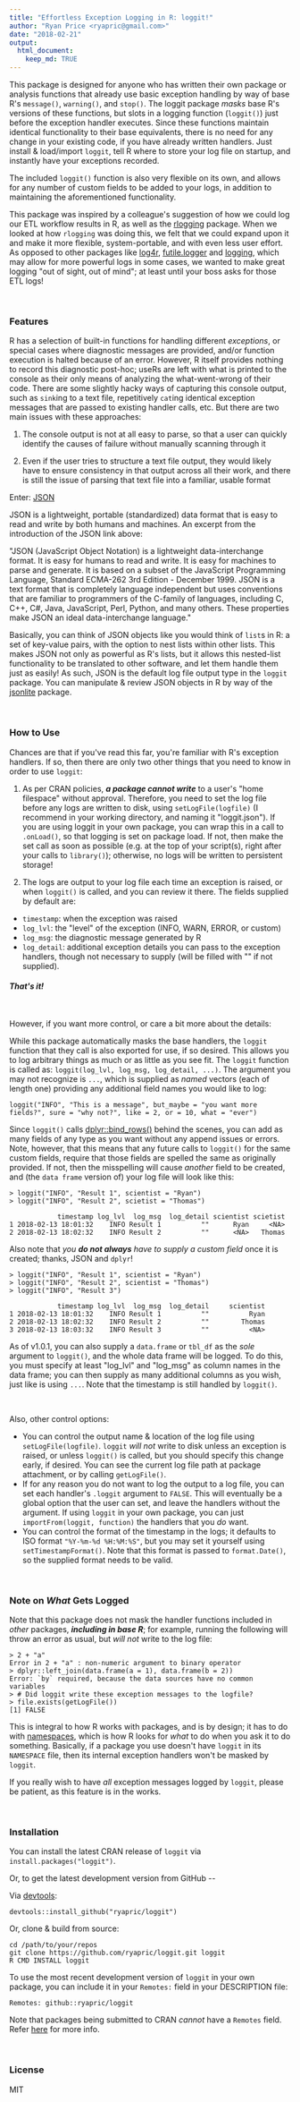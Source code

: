 ```yaml
---
title: "Effortless Exception Logging in R: loggit!"
author: "Ryan Price <ryapric@gmail.com>"
date: "2018-02-21"
output:
  html_document:
    keep_md: TRUE
---
```




This package is designed for anyone who has written their own package or
analysis functions that already use basic exception handling by way of base R's
`message()`, `warning()`, and `stop()`. The loggit package *masks* base R's
versions of these functions, but slots in a logging function (`loggit()`) just
before the exception handler executes. Since these functions maintain identical
functionality to their base equivalents, there is no need for any change in
your existing code, if you have already written handlers. Just install &
load/import `loggit`, tell R where to store your log file on startup, and
instantly have your exceptions recorded.

The included `loggit()` function is also very flexible on its own, and allows
for any number of custom fields to be added to your logs, in addition to
maintaining the aforementioned functionality.

This package was inspired by a colleague's suggestion of how we could log our
ETL workflow results in R, as well as the
[rlogging](https://github.com/mjkallen/rlogging) package. When we looked at how
`rlogging` was doing this, we felt that we could expand upon it and make it
more flexible, system-portable, and with even less user effort. As opposed to
other packages like [log4r](http://cran.r-project.org/package=log4r),
[futile.logger](http://cran.r-project.org/package=futile.logger) and
[logging](http://cran.r-project.org/package=logging), which may allow for more
powerful logs in some cases, we wanted to make great logging "out of sight, out
of mind"; at least until your boss asks for those ETL logs!

<br>

### Features

R has a selection of built-in functions for handling different *exceptions*, or
special cases where diagnostic messages are provided, and/or function execution
is halted because of an error. However, R itself provides nothing to record
this diagnostic post-hoc; useRs are left with what is printed to the console as
their only means of analyzing the what-went-wrong of their code. There are some
slightly hacky ways of capturing this console output, such as `sink`ing to a
text file, repetitively `cat`ing identical exception messages that are passed
to existing handler calls, etc. But there are two main issues with these
approaches:

1. The console output is not at all easy to parse, so that a user can quickly
identify the causes of failure without manually scanning through it

2. Even if the user tries to structure a text file output, they would likely
have to ensure consistency in that output across all their work, and there is
still the issue of parsing that text file into a familiar, usable format

Enter: [JSON](https://www.json.org/)

JSON is a lightweight, portable (standardized) data format that is easy to read
and write by both humans and machines. An excerpt from the introduction of the
JSON link above:

"JSON (JavaScript Object Notation) is a lightweight data-interchange format. It
is easy for humans to read and write. It is easy for machines to parse and
generate. It is based on a subset of the JavaScript Programming Language,
Standard ECMA-262 3rd Edition - December 1999. JSON is a text format that is
completely language independent but uses conventions that are familiar to
programmers of the C-family of languages, including C, C++, C#, Java,
JavaScript, Perl, Python, and many others. These properties make JSON an ideal
data-interchange language."

Basically, you can think of JSON objects like you would think of `list`s in R:
a set of key-value pairs, with the option to nest lists within other lists.
This makes JSON not only as powerful as R's lists, but it allows this
nested-list functionality to be translated to other software, and let them
handle them just as easily! As such, JSON is the default log file output type
in the `loggit` package. You can manipulate & review JSON objects in R by way
of the [jsonlite](https://cran.r-project.org/package=jsonlite) package.

<br>

### How to Use

Chances are that if you've read this far, you're familiar with R's exception
handlers. If so, then there are only two other things that you need to know in
order to use `loggit`:

1. As per CRAN policies, _**a package cannot write**_ to a user's "home
filespace" without approval. Therefore, you need to set the log file before any
logs are written to disk, using `setLogFile(logfile)` (I recommend in your
working directory, and naming it "loggit.json"). If you are using loggit in
your own package, you can wrap this in a call to `.onLoad()`, so that logging
is set on package load. If not, then make the set call as soon as possible
(e.g. at the top of your script(s), right after your calls to `library()`);
otherwise, no logs will be written to persistent storage!

1. The logs are output to your log file each time an exception is raised, or
when `loggit()` is called, and you can review it there. The fields supplied by
default are:

- `timestamp`: when the exception was raised
- `log_lvl`: the "level" of the exception (INFO, WARN, ERROR, or custom)
- `log_msg`: the diagnostic message generated by R
- `log_detail`: additional exception details you can pass to the exception
handlers, though not necessary to supply (will be filled with "" if not
supplied).

#### _**That's it!**_

<br>

However, if you want more control, or care a bit more about the details:

While this package automatically masks the base handlers, the `loggit` function
that they call is also exported for use, if so desired. This allows you to log
arbitrary things as much or as little as you see fit. The `loggit` function is
called as: `loggit(log_lvl, log_msg, log_detail, ...)`. The argument you may
not recognize is `...`, which is supplied as *named* vectors (each of length
one) providing any additional field names you would like to log:

    loggit("INFO", "This is a message", but_maybe = "you want more fields?", sure = "why not?", like = 2, or = 10, what = "ever")

Since `loggit()` calls
[dplyr::bind_rows()](http://dplyr.tidyverse.org/reference/bind.html) behind the
scenes, you can add as many fields of any type as you want without any append
issues or errors. Note, however, that this means that any future calls to
`loggit()` for the same custom fields, require that those fields are spelled
the same as originally provided. If not, then the misspelling will cause
*another* field to be created, and (the `data frame` version of) your log file
will look like this:

    > loggit("INFO", "Result 1", scientist = "Ryan")
    > loggit("INFO", "Result 2", scietist = "Thomas")

                timestamp log_lvl  log_msg  log_detail scientist scietist
    1 2018-02-13 18:01:32    INFO Result 1          ""      Ryan     <NA>
    2 2018-02-13 18:02:32    INFO Result 2          ""      <NA>   Thomas

Also note that *you __do not always__ have to supply a custom field* once it is
created; thanks, JSON and `dplyr`!

    > loggit("INFO", "Result 1", scientist = "Ryan")
    > loggit("INFO", "Result 2", scientist = "Thomas")
    > loggit("INFO", "Result 3")

                timestamp log_lvl  log_msg  log_detail     scientist
    1 2018-02-13 18:01:32    INFO Result 1          ""          Ryan
    2 2018-02-13 18:02:32    INFO Result 2          ""        Thomas
    3 2018-02-13 18:03:32    INFO Result 3          ""          <NA>

As of v1.0.1, you can also supply a `data.frame` or `tbl_df` as the *sole*
argument to `loggit()`, and the whole data frame will be logged. To do this,
you must specify at least "log_lvl" and "log_msg" as column names in the data
frame; you can then supply as many additional columns as you wish, just like is
using `...`. Note that the timestamp is still handled by `loggit()`.

<br>

Also, other control options:

- You can control the output name & location of the log file using
    `setLogFile(logfile)`. `loggit` *will not* write to disk unless an
    exception is raised, or unless `loggit()` is called, but you should specify
    this change early, if desired. You can see the current log file path at
    package attachment, or by calling `getLogFile()`.
- If for any reason you do not want to log the output to a log file, you can
    set each handler's `.loggit` argument to `FALSE`. This will eventually be a
    global option that the user can set, and leave the handlers without the
    argument. If using `loggit` in your own package, you can just
    `importFrom(loggit, function)` the handlers that you _do_ want.
- You can control the format of the timestamp in the logs; it defaults to ISO
    format `"%Y-%m-%d %H:%M:%S"`, but you may set it yourself using
    `setTimestampFormat()`. Note that this format is passed to `format.Date()`,
    so the supplied format needs to be valid.

<br>

### Note on *What* Gets Logged

Note that this package does not mask the handler functions included in *other*
packages, _**including in base R**_; for example, running the following will
throw an error as usual, but *will not* write to the log file:

    > 2 + "a"
    Error in 2 + "a" : non-numeric argument to binary operator
    > dplyr::left_join(data.frame(a = 1), data.frame(b = 2))
    Error: `by` required, because the data sources have no common variables
    > # Did loggit write these exception messages to the logfile?
    > file.exists(getLogFile())
    [1] FALSE

This is integral to how R works with packages, and is by design; it has to do
with [namespaces](http://r-pkgs.had.co.nz/namespace.html), which is how R looks
for *what* to do when you ask it to do something. Basically, if a package you
use doesn't have `loggit` in its `NAMESPACE` file, then its internal exception
handlers won't be masked by `loggit`.

If you really wish to have *all* exception messages logged by `loggit`, please
be patient, as this feature is in the works.

<br>

### Installation

You can install the latest CRAN release of `loggit` via
`install.packages("loggit")`.

Or, to get the latest development version from GitHub --

Via [devtools](https://github.com/hadley/devtools):

    devtools::install_github("ryapric/loggit")

Or, clone & build from source:

    cd /path/to/your/repos
    git clone https://github.com/ryapric/loggit.git loggit
    R CMD INSTALL loggit

To use the most recent development version of `loggit` in your own package, you
can include it in your `Remotes:` field in your DESCRIPTION file:

    Remotes: github::ryapric/loggit

Note that packages being submitted to CRAN *cannot* have a `Remotes` field.
Refer
[here](https://cran.r-project.org/web/packages/devtools/vignettes/dependencies.html)
for more info.

<br>

### License

MIT
